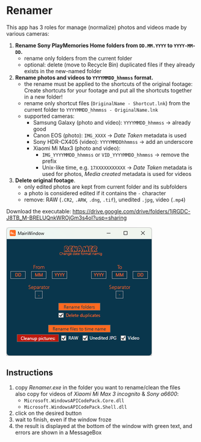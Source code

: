 # Renamer

This app has 3 roles for manage (normalize) photos and videos made by various cameras:
1. **Rename Sony PlayMemories Home folders from `DD.MM.YYYY` to `YYYY-MM-DD`.**
   - rename only folders from the current folder
   - optional: delete (move to Recycle Bin) duplicated files if they already exists in the new-named folder
2. **Rename photos and videos to `YYYYMMDD_hhmmss` format.**
   - the rename must be applied to the shortcuts of the original footage: Create shortcuts for your footage and put all the shortcuts together in a new folder!
   - rename only shortcut files (`OriginalName - Shortcut.lnk`) from the current folder to `YYYYMMDD_hhmmss - OriginalName.lnk`
   - supported cameras:
      - Samsung Galaxy (photo and video): `YYYYMMDD_hhmmss` → already good
      - Canon EOS (photo): `IMG_XXXX` → _Date Taken_ metadata is used
      - Sony HDR-CX405 (video): `YYYYMMDDhhmmss` → add an underscore
      - Xiaomi Mi Max3 (photo and video):
        - `IMG_YYYYMMDD_hhmmss` or `VID_YYYYMMDD_hhmmss` → remove the prefix
        - Unix-like time, e.g. `17XXXXXXXXXXX` → _Date Taken_ metadata is used for photos, _Media created_ metadata is used for videos
3. **Delete original footage**.
   - only edited photos are kept from current folder and its subfolders
   - a photo is considered edited if it contains the `-` character
   - remove: RAW (`.CR2`, `.ARW`, `.dng`, `.tif`), unedited `.jpg`, video (`.mp4`)

Download the executable: https://drive.google.com/drive/folders/1jRGDC-J8TB_M-BRELUQnkWROjGm3s4oI?usp=sharing
<br><br>
![Screenshot](https://github.com/AndreiVaida/Renamer/blob/master/Resources/Renamer_2024.08.30.png?raw=true "Screenshot")
## Instructions
1. copy _Renamer.exe_ in the folder you want to rename/clean the files <br>
    also copy for videos of _Xiaomi Mi Max 3 incognito_ & _Sony a6600_:
      - `Microsoft.WindowsAPICodePack.Core.dll`
      - `Microsoft.WindowsAPICodePack.Shell.dll`
2. click on the desired button
3. wait to finish, even if the window froze
4. the result is displayed at the bottom of the window with green text, and errors are shown in a MessageBox